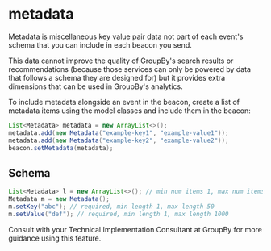 # metadata

Metadata is miscellaneous key value pair data not part of each event's schema that you can include in each beacon you send.

This data cannot improve the quality of GroupBy's search results or recommendations (because those services can only be powered by data that follows a schema they are designed for) but it provides extra dimensions that can be used in GroupBy's analytics.

To include metadata alongside an event in the beacon, create a list of metadata items using the model classes and include them in the beacon:

```java
List<Metadata> metadata = new ArrayList<>();
metadata.add(new Metadata("example-key1", "example-value1"));
metadata.add(new Metadata("example-key2", "example-value2"));
beacon.setMetadata(metadata);
```

## Schema

```java
List<Metadata> l = new ArrayList<>(); // min num items 1, max num items 20
Metadata m = new Metadata(); 
m.setKey("abc"); // required, min length 1, max length 50
m.setValue("def"); // required, min length 1, max length 1000
```

Consult with your Technical Implementation Consultant at GroupBy for more guidance using this feature.
